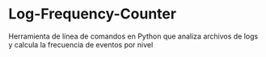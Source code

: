 # Log-Frequency-Counter
Herramienta de línea de comandos en Python que analiza archivos de logs y calcula la frecuencia de eventos por nivel
